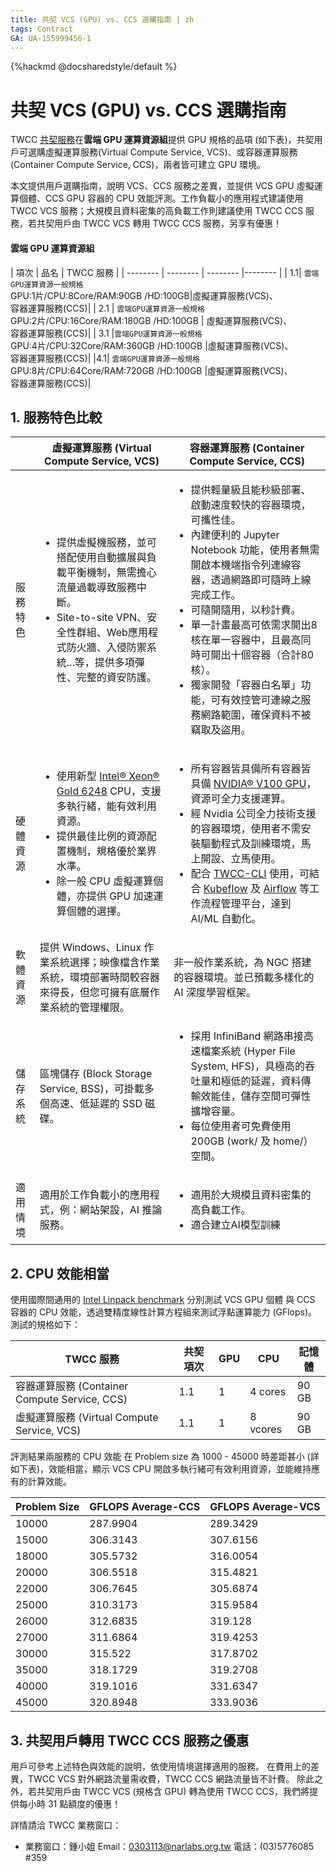 ```yaml
---
title: 共契 VCS (GPU) vs. CCS 選購指南 | zh
tags: Contract
GA: UA-155999456-1
---
```


{%hackmd @docsharedstyle/default %}

# 共契 VCS (GPU) vs. CCS 選購指南


TWCC [共契服務](https://man.twcc.ai/@twccdocs/supplycontract-zh)在**雲端 GPU 運算資源組**提供 GPU 規格的品項 (如下表)，共契用戶可選購虛擬運算服務(Virtual Compute Service, VCS)、或容器運算服務 (Container Compute Service, CCS)，兩者皆可建立 GPU 環境。

本文提供用戶選購指南，說明 VCS、CCS 服務之差異，並提供 VCS GPU 虛擬運算個體、CCS GPU 容器的 CPU 效能評測。工作負載小的應用程式建議使用 TWCC VCS 服務；大規模且資料密集的高負載工作則建議使用 TWCC CCS 服務，若共契用戶由 TWCC VCS 轉用 TWCC CCS 服務，另享有優惠！

#### 雲端 GPU 運算資源組

| 項次 | 品名 | TWCC 服務 |
| -------- | -------- | -------- |-------- |
| 1.1| `雲端GPU運算資源一般規格`<br>GPU:1片/CPU:8Core/RAM:90GB /HD:100GB|虛擬運算服務(VCS)、<br>容器運算服務(CCS)|
| 2.1 | `雲端GPU運算資源一般規格`<br>GPU:2片/CPU:16Core/RAM:180GB /HD:100GB |   虛擬運算服務(VCS)、<br>容器運算服務(CCS)|
 | 3.1 |`雲端GPU運算資源一般規格`<br>GPU:4片/CPU:32Core/RAM:360GB /HD:100GB      |虛擬運算服務(VCS)、<br>容器運算服務(CCS)|
 |4.1| `雲端GPU運算資源一般規格`<br>GPU:8片/CPU:64Core/RAM:720GB /HD:100GB      |虛擬運算服務(VCS)、<br>容器運算服務(CCS)|


## 1. 服務特色比較

|| 虛擬運算服務 (Virtual Compute Service, VCS)| 容器運算服務 (Container Compute Service, CCS)|
| -------- |--------  |-------- |
| 服務特色 |<ul><li>提供虛擬機服務，並可搭配使用自動擴展與負載平衡機制，無需擔心流量過載導致服務中斷。</li><li>Site-to-site VPN、安全性群組、Web應用程式防火牆、入侵防禦系統...等，提供多項彈性、完整的資安防護。</ul>  | <ul><li>提供輕量級且能秒級部署、啟動速度較快的容器環境，可攜性佳。</li><li>內建便利的 Jupyter Notebook 功能，使用者無需開啟本機端指令列連線容器，透過網路即可隨時上線完成工作。</li><li>可隨開隨用，以秒計費。</li><li>單一計畫最高可依需求開出8核在單一容器中，且最高同時可開出十個容器（合計80核）。</li><li>獨家開發「容器白名單」功能，可有效控管可連線之服務網路範圍，確保資料不被竊取及盜用。</li></ul>|
| 硬體資源 |<ul><li>使用新型 [Intel® Xeon® Gold 6248](https://ark.intel.com/content/www/us/en/ark/products/192446/intel-xeon-gold-6248-processor-27-5m-cache-2-50-ghz.html) CPU，支援多執行緒，能有效利用資源。</li><li>提供最佳比例的資源配置機制，規格優於業界水準。</li><li>除一般 CPU 虛擬運算個體，亦提供 GPU 加速運算個體的選擇。</li></ul>| <ul><li>所有容器皆具備所有容器皆具備 [NVIDIA® V100 GPU](https://www.nvidia.com/en-us/data-center/v100/)，資源可全力支援運算。</li><li>經 Nvidia 公司全力技術支援的容器環境，使用者不需安裝驅動程式及訓練環境，馬上開設、立馬使用。</li><li>配合 [TWCC-CLI](https://github.com/TW-NCHC/TWCC-CLI/tree/v0.5) 使用，可結合 [Kubeflow](https://www.kubeflow.org/) 及 [Airflow](https://airflow.apache.org/) 等工作流程管理平台，達到 AI/ML 自動化。 </li></ul> |
| 軟體資源 | 提供 Windows、Linux 作業系統選擇；映像檔含作業系統，環境部署時間較容器來得長，但您可擁有底層作業系統的管理權限。| 非一般作業系統，為 NGC 搭建的容器環境。並已預載多樣化的 AI 深度學習框架。|
| 儲存系統 | 區塊儲存 (Block Storage Service, BSS)，可掛載多個高速、低延遲的 SSD 磁碟。| <ul><li>採用 InfiniBand 網路串接高速檔案系統 (Hyper File System, HFS)，具極高的吞吐量和極低的延遲，資料傳輸效能佳，儲存空間可彈性擴增容量。</li><li>每位使用者可免費使用 200GB (work/ 及 home/）空間。</li>|
| 適用情境 | 適用於工作負載小的應用程式，例：網站架設，AI 推論服務。| <ul><li>適用於大規模且資料密集的高負載工作。<br> </li><li>適合建立AI模型訓練</li>|


## 2. CPU 效能相當

使用國際間通用的 [Intel Linpack benchmark](https://software.intel.com/content/www/us/en/develop/articles/intel-mkl-benchmarks-suite.html) 分別測試 VCS GPU 個體 與 CCS 容器的 CPU 效能，透過雙精度線性計算方程組來測試浮點運算能力 (GFlops)。測試的規格如下：

| TWCC 服務 | 共契項次 | GPU | CPU | 記憶體 |
| -------- | -------- | -------- | -------- |  -------- | 
| 容器運算服務 (Container Compute Service, CCS)     | 1.1    |1|4 cores|90 GB |
| 虛擬運算服務 (Virtual Compute Service, VCS)   | 1.1     |1|8 vcores| 90 GB |


評測結果兩服務的 CPU 效能 在 Problem size 為 1000 - 45000 時差距甚小 (詳如下表)，效能相當，顯示 VCS CPU 開啟多執行緒可有效利用資源，並能維持應有的計算效能。

| Problem Size | GFLOPS Average-CCS | GFLOPS Average-VCS |
| -------- | -------- | -------- |
| 10000     | 287.9904    | 289.3429     |
| 15000     | 306.3143     | 307.6156     |
| 18000     | 305.5732     | 316.0054     |
| 20000     | 306.5518     | 315.4821     |
| 22000     | 306.7645     | 305.6874    |
| 25000     | 310.3173     | 315.9584    |
| 26000     | 312.6835     | 319.128     |
| 27000     | 311.6864     | 319.4253     |
| 30000     | 315.522    | 317.8702     |
| 35000     | 318.1729     | 319.2708     |
| 40000     | 319.1016     | 331.6347    |
| 45000     | 320.8948     | 333.9036     |


## 3. 共契用戶轉用 TWCC CCS 服務之優惠

用戶可參考上述特色與效能的說明，依使用情境選擇適用的服務。
在費用上的差異，TWCC VCS 對外網路流量需收費，TWCC CCS 網路流量皆不計費。
除此之外，若共契用戶由 TWCC VCS (規格含 GPU) 轉為使用 TWCC CCS，我們將提供每小時 31 點額度的優惠！

詳情請洽 TWCC 業務窗口：

- 業務窗口：鍾小姐
Email：<a href="mailto:0303113@narlabs.org.tw">0303113@narlabs.org.tw</a>
電話：(03)5776085 #359


<!--- 

------ 其他筆記-Linpack 操作內容 (請先略過) -------




### CCS

- 建立型號為 `c.super` (1 GPU/4 CPU/90 GB RAM) 的開發型容器

:::info
參考[開發型容器](https://www.twcc.ai/doc?page=container)
:::

- 建立完成後進入「開發型容器詳細資料頁」 > 開啟 Jupyter Notebook > 選擇開啟 Terminal > 輸入以下指令設定參數

```bash=
export MKL_DYNAMIC=false
export OMP_NUM_THREADS=4
```
- 開始執行 Linpack 效能測試程式

```bash=
Run LINPACK
```

- 畫面會顯示 CPU 的基本資訊、效能程式的設定，將執行 15 種 problem size (等式的數量)：

![](https://cos.twcc.ai/SYS-MANUAL/uploads/upload_12a1d717ff92be950ad819a6d590d590.png)

- 所有 problem size 將重複執行四次計算，每次浮點數運算效能顯示在 GFlops 欄位：

![](https://cos.twcc.ai/SYS-MANUAL/uploads/upload_fd5b9b33f9a1f1d14e1f48a915d22eab.png)

- 平均 GFlops 效能結果如下：

![](https://cos.twcc.ai/SYS-MANUAL/uploads/upload_9803b6c4e9aa6627818d0f5513d3f685.png)


### VCS

- 建立型號為 `共契雲端GPU運算資源-GPU:1片/CPU:8Core/RAM:90GB/HD:100GB` 或 `vgv.xsuper` (1 GPU/8 vCPU/90 GB RAM) 的虛擬運算個體。



:::info
參考[虛擬運算個體](https://www.twcc.ai/doc?page=vm)
:::

- 建立完後，連線登入虛擬運算個體，執行如上的 Linpack 效能程式
- 畫面會顯示 CPU 的基本資訊、效能程式的設定，將執行 15 種 problem size (等式的數量)：

![](https://cos.twcc.ai/SYS-MANUAL/uploads/upload_c1ea28263d3e7a75df6460f8dcbd8943.png)

- 所有 problem size 計算效能如下：

![](https://cos.twcc.ai/SYS-MANUAL/uploads/upload_4fe92226cda0795d147c02b34a950911.png)

- 平均 GFlops 效能如下：

![](https://cos.twcc.ai/SYS-MANUAL/uploads/upload_e4f13cc105885e7e687deffbf8a14905.png)

---!>


             
           
            
           
            
            
            
            
            
            
            
           